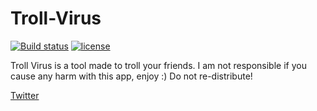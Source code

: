 # Troll-Virus
[![Build status](https://ci.appveyor.com/api/projects/status/0au5goobwkwhvmgu?svg=true)](https://ci.appveyor.com/project/MinCarve/Troll-Virus) [![license](https://img.shields.io/github/license/mashape/apistatus.svg)](https://github.com/MinCarve/Troll-Virus/blob/master/LICENSE)
                                                                                                                                        
Troll Virus is a tool made to troll your friends. I am not responsible if you cause any harm with this app, enjoy :)
Do not re-distribute!       
                                                                                  
<a href="twitter.com/mincarve">Twitter</a>
                                                                                        
                                                                                        
